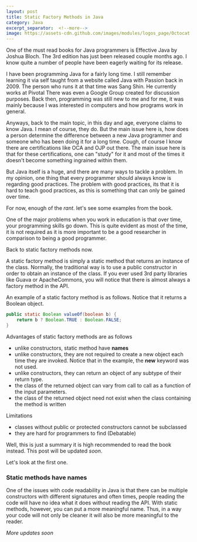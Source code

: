```yaml
---
layout: post
title: Static Factory Methods in Java 
category: Java
excerpt_separator:  <!--more-->
image: https://assets-cdn.github.com/images/modules/logos_page/Octocat.png
---
```


One of the must read books for Java programmers is Effective Java by Joshua Bloch. The 3rd edition has just been released couple months ago. I know quite a number of people have been eagerly waiting for its release.

I have been programming Java for a fairly long time. I still remember learning it via self taught from a website called Java with Passion back in 2009. The person who runs it at that time was Sang Shin. He currently works at Pivotal There was even a Google Group created for discussion purposes. Back then, programming was still new to me and for me, it was mainly because I was interested in computers and how programs work in general. 

Anyways, back to the main topic, in this day and age, everyone claims to know Java. I mean of course, they do. But the main issue here is, how does a person determine the difference between a new Java programmer and someone who has been doing it for a long time. Cough, of course I know there are certifications like OCA and OJP out there. The main issue here is that for these certifications, one can "study" for it and most of the times it doesn't become something ingrained within them.

But Java itself is a huge, and there are many ways to tackle a problem. In my opinion, one thing that every programmer should always know is regarding good practices. The problem with good practices, its that it is hard to teach good practices, as this is something that can only be gained over time.

For now, enough of the *rant*. let's see some examples from the book.

<!--more-->

One of the major problems when you work in education is that over time, your programming skills go down. This is quite evident as most of the time, it is not required as it is more important to be a good researcher in comparison to being a good programmer.

Back to static factory methods now.

A static factory method is simply a static method that returns an instance of the class. Normally, the traditional way is to use a public constructor in order to obtain an instance of the class. If you ever used 3rd party libraries like Guava or ApacheCommons, you will notice that there is almost always a factory method in the API.

An example of a static factory method is as follows. Notice that it returns a Boolean object.

```java
public static Boolean valueOf(boolean b) {
	return b ? Boolean.TRUE : Boolean.FALSE;
}
```

Advantages of static factory methods are as follows
- unlike constructors, static method have **names**
- unlike constructors, they are not required to create a new object each time they are invoked. Notice that in the example, the **new** keyword was not used.
- unlike constructors, they can return an object of any subtype of their return type.
- the class of the returned object can vary from call to call as a function of the input parameters.
- the class of the returned object need not exist when the class containing the method is written

Limitations 
- classes without public or protected constructors cannot be subclassed
- they are hard for programmers to find (Debatable)

Well, this is just a summary it is high recommended to read the book instead. This post will be updated *soon*.

Let's look at the first one.

### Static methods have names

One of the issues with code readability in Java is that there can be multiple constructors with different signatures and often times, people reading the code will have no idea what it does without reading the API. With static methods, however, you can put a more meaningful name. Thus, in a way your code will not only be cleaner it will also be more meaningful to the reader.

*More updates soon*